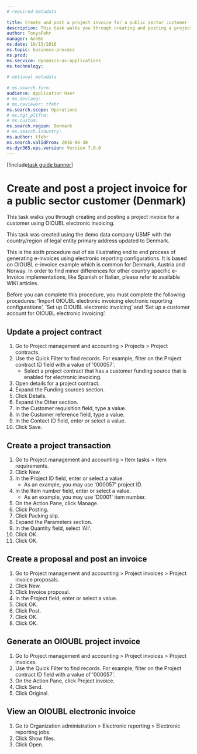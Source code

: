 ```yaml
--- 
# required metadata 
 
title: Create and post a project invoice for a public sector customer (Denmark)
description: This task walks you through creating and posting a project invoice for a customer using OIOUBL electronic invoicing. 
author: TonyaFehr 
manager: AnnBe 
ms.date: 10/13/2016
ms.topic: business-process 
ms.prod:  
ms.service: dynamics-ax-applications 
ms.technology:  
 
# optional metadata 
 
# ms.search.form:   
audience: Application User 
# ms.devlang:  
# ms.reviewer: tfehr 
ms.search.scope: Operations 
# ms.tgt_pltfrm:  
# ms.custom:  
ms.search.region: Denmark
# ms.search.industry: 
ms.author: tfehr 
ms.search.validFrom: 2016-06-30 
ms.dyn365.ops.version: Version 7.0.0 
---
```


[!include[task guide banner](../../includes/task-guide-banner.md)]

# Create and post a project invoice for a public sector customer (Denmark)

This task walks you through creating and posting a project invoice for a customer using OIOUBL electronic invoicing. 



This task was created using the demo data company USMF with the country/region of legal entity primary address updated to Denmark.



This is the sixth procedure out of six illustrating end to end process of generating e-invoices using electronic reporting configurations. It is based on OIOUBL e-invoice example which is common for Denmark, Austria and Norway. In order to find minor differences for other country specific e-Invoice implementations, like Spanish or Italian, please refer to available WIKI articles.



Before you can complete this procedure, you must complete the following procedures: ‘Import OIOUBL electronic invoicing electronic reporting configurations’, ‘Set up OIOUBL electronic invoicing’ and ‘Set up a customer account for OIOUBL electronic invoicing’.


## Update a project contract
1. Go to Project management and accounting > Projects > Project contracts.
2. Use the Quick Filter to find records. For example, filter on the Project contract ID field with a value of '000057'.
    * Select a project contract that has a customer funding source that is enabled for electronic invoicing.  
3. Open details for a project contract.
4. Expand the Funding sources section.
5. Click Details.
6. Expand the Other section.
7. In the Customer requisition field, type a value.
8. In the Customer reference field, type a value.
9. In the Contact ID field, enter or select a value.
10. Click Save.

## Create a project transaction
1. Go to Project management and accounting > Item tasks > Item requirements.
2. Click New.
3. In the Project ID field, enter or select a value.
    * As an example, you may use '000057' project ID.  
4. In the Item number field, enter or select a value.
    * As an example, you may use 'D0001' item number.  
5. On the Action Pane, click Manage.
6. Click Posting.
7. Click Packing slip.
8. Expand the Parameters section.
9. In the Quantity field, select 'All'.
10. Click OK.
11. Click OK.

## Create a proposal and post an invoice 
1. Go to Project management and accounting > Project invoices > Project invoice proposals.
2. Click New.
3. Click Invoice proposal.
4. In the Project field, enter or select a value.
5. Click OK.
6. Click Post.
7. Click OK.
8. Click OK.

## Generate an OIOUBL project invoice
1. Go to Project management and accounting > Project invoices > Project invoices.
2. Use the Quick Filter to find records. For example, filter on the Project contract ID field with a value of '000057'.
3. On the Action Pane, click Project invoice.
4. Click Send.
5. Click Original.

## View an OIOUBL electronic invoice
1. Go to Organization administration > Electronic reporting > Electronic reporting jobs.
2. Click Show files.
3. Click Open.

